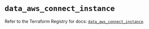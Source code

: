 # `data_aws_connect_instance`

Refer to the Terraform Registry for docs: [`data_aws_connect_instance`](https://registry.terraform.io/providers/hashicorp/aws/6.10.0/docs/data-sources/connect_instance).
